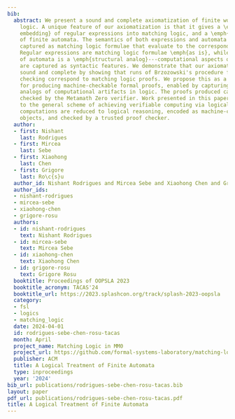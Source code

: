 ```yaml
---
bib:
  abstract: We present a sound and complete axiomatization of finite words using matching
    logic. A unique feature of our axiomatization is that it gives a \emph{shallow
    embedding} of regular expressions into matching logic, and a \emph{logical} representation
    of finite automata. The semantics of both expressions and automata are precisely
    captured as matching logic formulae that evaluate to the corresponding language.
    Regular expressions are matching logic formulae \emph{as is}, while the embedding
    of automata is a \emph{structural analog}---computational aspects of automata
    are captured as syntactic features. We demonstrate that our axiomatization is
    sound and complete by showing that runs of Brzozowski's procedure for equivalence
    checking correspond to matching logic proofs. We propose this as a general methodology
    for producing machine-checkable formal proofs, enabled by capturing structural
    analogs of computational artifacts in logic. The proofs produced can be efficiently
    checked by the Metamath Zero verifier. Work presented in this paper contributes
    to the general scheme of achieving verifiable computing via logical methods, where
    computations are reduced to logical reasoning, encoded as machine-checkable proof
    objects, and checked by a trusted proof checker.
  author:
  - first: Nishant
    last: Rodrigues
  - first: Mircea
    last: Sebe
  - first: Xiaohong
    last: Chen
  - first: Grigore
    last: Ro\c{s}u
  author_id: Nishant Rodrigues and Mircea Sebe and Xiaohong Chen and Grigore Rosu
  author_ids:
  - nishant-rodrigues
  - mircea-sebe
  - xiaohong-chen
  - grigore-rosu
  authors:
  - id: nishant-rodrigues
    text: Nishant Rodrigues
  - id: mircea-sebe
    text: Mircea Sebe
  - id: xiaohong-chen
    text: Xiaohong Chen
  - id: grigore-rosu
    text: Grigore Rosu
  booktitle: Proceedings of OOPSLA 2023
  booktitle_acronym: TACAS'24
  booktitle_url: https://2023.splashcon.org/track/splash-2023-oopsla
  category:
  - fsl
  - logics
  - matching_logic
  date: 2024-04-01
  id: rodrigues-sebe-chen-rosu-tacas
  month: April
  project_name: Matching Logic in MM0
  project_url: https://github.com/formal-systems-laboratory/matching-logic-mm0
  publisher: ACM
  title: A Logical Treatment of Finite Automata
  type: inproceedings
  year: '2024'
bib_url: publications/rodrigues-sebe-chen-rosu-tacas.bib
layout: paper
pdf_url: publications/rodrigues-sebe-chen-rosu-tacas.pdf
title: A Logical Treatment of Finite Automata
---
```

